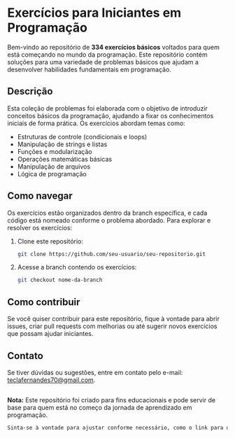 # Exercícios para Iniciantes em Programação

Bem-vindo ao repositório de **334 exercícios básicos** voltados para quem está começando no mundo da programação. Este repositório contém soluções para uma variedade de problemas básicos que ajudam a desenvolver habilidades fundamentais em programação.

## Descrição

Esta coleção de problemas foi elaborada com o objetivo de introduzir conceitos básicos da programação, ajudando a fixar os conhecimentos iniciais de forma prática. Os exercícios abordam temas como:

- Estruturas de controle (condicionais e loops)
- Manipulação de strings e listas
- Funções e modularização
- Operações matemáticas básicas
- Manipulação de arquivos
- Lógica de programação

## Como navegar

Os exercícios estão organizados dentro da branch específica, e cada código está nomeado conforme o problema abordado. Para explorar e resolver os exercícios:

1. Clone este repositório:
   ```bash
   git clone https://github.com/seu-usuario/seu-repositorio.git

2. Acesse a branch contendo os exercícios:
   ```bash
   git checkout nome-da-branch
   ```
## Como contribuir

Se você quiser contribuir para este repositório, fique à vontade para abrir issues, criar pull requests com melhorias ou até sugerir novos exercícios que possam ajudar iniciantes.

## Contato

Se tiver dúvidas ou sugestões, entre em contato pelo e-mail: teclafernandes70@gmail.com.

##

**Nota:** Este repositório foi criado para fins educacionais e pode servir de base para quem está no começo da jornada de aprendizado em programação.

   ```bash
   Sinta-se à vontade para ajustar conforme necessário, como o link para o repositório e outros detalhes!
   ```
